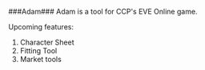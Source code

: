 ###Adam###
Adam is a tool for CCP's EVE Online game.

Upcoming features:
1. Character Sheet
2. Fitting Tool
3. Market tools
